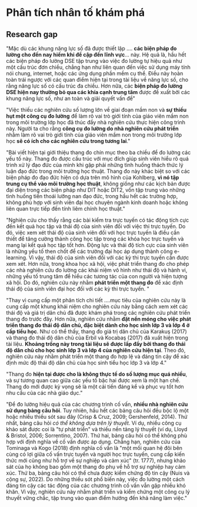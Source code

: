 # Phân tích nhân tố khám phá
## Research gap
"Mặc dù các khung năng lực số đã được thiết lập .... **các biện pháp đo lường cho đến nay hiếm khi đề cập đến lĩnh vực**... này. Hệ quả là, hầu hết các biện pháp đo lường DSE tập trung vào việc đo lường tự hiệu quả như một cấu trúc đơn chiều, chẳng hạn như liên quan đến việc sử dụng máy tính nói chung, internet, hoặc các ứng dụng phần mềm cụ thể. Điều này hoàn toàn trái ngược với các quan điểm hiện tại trong tài liệu về năng lực số, cho rằng năng lực số có cấu trúc đa chiều. Hơn nữa, các **biện pháp đo lường DSE hiện nay thường bỏ qua các khía cạnh trung tâm** được đề xuất bởi các khung năng lực số, như an toàn và giải quyết vấn đề"

"Việc thiếu các nghiên cứu số lượng lớn về giai đoạn mầm non và **sự thiếu hụt một công cụ đo lường** để làm rõ vai trò giới tính của giáo viên mầm non trong môi trường lớp học đã thúc đẩy nhà nghiên cứu thực hiện công trình này. Người ta cho rằng **công cụ đo lường do nhà nghiên cứu phát triển** nhằm làm rõ vai trò giới tính của giáo viên mầm non trong môi trường lớp học **sẽ có ích cho các nghiên cứu trong tương lai**."

"Bài viết hiện tại giới thiệu thang đo chín mục theo ba chiều để đo lường các yếu tố này. Thang đo được cấu trúc với mục đích giúp sinh viên hiểu rõ quá trình xử lý đạo đức của mình khi gặp phải những tình huống thách thức lý luận đạo đức trong môi trường học thuật. Thang đo này khác biệt so với các biện pháp đo đạo đức hiện có dựa trên mô hình của Kohlberg, **vì nó tập trung cụ thể vào môi trường học thuật**, không giống như các kịch bản được đại diện trong các biện pháp như DIT hoặc DIT2, vốn tập trung vào những tình huống tiến thoái lưỡng nan đạo đức, trong hầu hết các trường hợp, không phù hợp với sinh viên đại học chuyên ngành kinh doanh hoặc không liên quan trực tiếp đến tính liêm chính học thuật."

"Nghiên cứu cho thấy rằng các bài kiểm tra trực tuyến có tác động tích cực đến kết quả học tập và thái độ của sinh viên đối với việc thi trực tuyến. Do đó, việc xem xét thái độ của sinh viên đối với học trực tuyến là điều cần thiết để tăng cường thành công học tập trong các khóa học trực tuyến và mang lại kết quả học tập tốt hơn. Động lực và thái độ tích cực của sinh viên là những yếu tố then chốt để các trường đại học áp dụng thành công e-learning. Vì vậy, thái độ của sinh viên đối với các kỳ thi trực tuyến cần được xem xét. Hơn nữa, trong khoa học xã hội, việc phát triển thang đo cho phép các nhà nghiên cứu đo lường các khái niệm vô hình như thái độ và hành vi, những yếu tố trung tâm để hiểu các tương tác của con người và hiện tượng xã hội. Do đó, nghiên cứu này nhằm **phát triển một thang đo** để xác định thái độ của sinh viên đại học đối với các kỳ thi trực tuyến. "

"Thay vì cung cấp một phân tích chi tiết ....mục tiêu của nghiên cứu này là cung cấp một khung khái niệm cho nghiên cứu này bằng cách xem xét các thái độ và giá trị dân chủ đã được khám phá trong các nghiên cứu phát triển thang đo trước đây. Hơn nữa, nghiên cứu nhằm **đặt nền móng cho việc phát triển thang đo thái độ dân chủ, đặc biệt dành cho học sinh lớp 3 và lớp 4 ở cấp tiểu học**. Như có thể thấy, thang đo giá trị dân chủ của Karakuş (2017) và thang đo thái độ dân chủ của Erbil và Kocabaş (2017) đã xuất hiện trong tài liệu. **Khoảng trống này trong tài liệu sẽ được lấp đầy bởi thang đo thái độ dân chủ cho học sinh lớp 3 và lớp 4 của nghiên cứu hiện tại**. Theo đó, nghiên cứu này nhằm phát triển một thang đo hợp lệ và đáng tin cậy để xác định mức độ thái độ dân chủ của học sinh tiểu học lớp 3 và lớp 4."

"Thang đo **hiện tại được cho là không thực tế do số lượng mục quá nhiều**, và sự tương quan cao giữa các yếu tố bậc hai được xem là một hạn chế. Thang đo mới được kỳ vọng sẽ là một cải tiến đáng kể và phục vụ tốt hơn nhu cầu của các nhà giáo dục."

"Để đo lường hiệu quả của các chương trình cố vấn, **nhiều nhà nghiên cứu sử dụng bảng câu hỏi**. Tuy nhiên, hầu hết các bảng câu hỏi đều bộc lộ một hoặc nhiều thiếu sót sau đây (Crisp & Cruz, 2009; Gershenfeld, 2014). Thứ nhất, bảng câu hỏi _có thể không dựa trên lý thuyết_. Ví dụ, nhiều công cụ khảo sát được coi là "tự phát triển" và thiếu nền tảng lý thuyết (ví dụ, Lloyd & Bristol, 2006; Sorrentino, 2007). Thứ hai, bảng câu hỏi có thể không phù hợp với định nghĩa về cố vấn được áp dụng. Chẳng hạn, nghiên cứu của Tominaga và Kogo (2018) định nghĩa cố vấn là "một mối quan hệ đôi bên cùng có lợi giữa cố vấn trực tuyến và người học trực tuyến, cung cấp kiến thức mới cũng như hỗ trợ về sự nghiệp và cảm xúc" (tr. 1777), nhưng khảo sát của họ không bao gồm một thang đo phụ về hỗ trợ sự nghiệp hay cảm xúc. Thứ ba, bảng câu hỏi có thể chưa được kiểm chứng độ tin cậy (Nuis và cộng sự, 2022). Do những thiếu sót phổ biến này, việc đo lường một cách đáng tin cậy các tác động của các chương trình cố vấn vẫn gặp nhiều khó khăn. Vì vậy, nghiên cứu này nhằm phát triển và kiểm chứng một công cụ lý thuyết vững chắc, tập trung vào quan điểm hướng đến khả năng làm việc."
